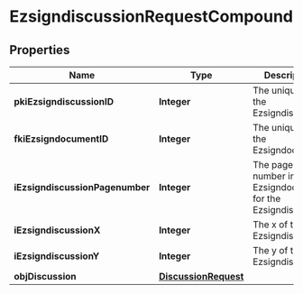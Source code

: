 

# EzsigndiscussionRequestCompound

## Properties

Name | Type | Description | Notes
------------ | ------------- | ------------- | -------------
**pkiEzsigndiscussionID** | **Integer** | The unique ID of the Ezsigndiscussion |  [optional]
**fkiEzsigndocumentID** | **Integer** | The unique ID of the Ezsigndocument | 
**iEzsigndiscussionPagenumber** | **Integer** | The page number in the Ezsigndocument for the Ezsigndiscussion | 
**iEzsigndiscussionX** | **Integer** | The x of the Ezsigndiscussion | 
**iEzsigndiscussionY** | **Integer** | The y of the Ezsigndiscussion | 
**objDiscussion** | [**DiscussionRequest**](DiscussionRequest.md) |  | 




